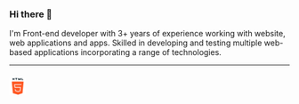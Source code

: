 ### Hi there 👋 

  I'm Front-end developer with 3+ years of experience working with website, web applications and apps. Skilled in
developing and testing multiple web-based applications incorporating a range of technologies.

<hr>
<h3></h3>
<p>
  
   <img width="30px" height="30px" src="https://github.com/MURALI-NOT6/MURALI-NOT6/blob/main/html.png"/>

</p>
 


